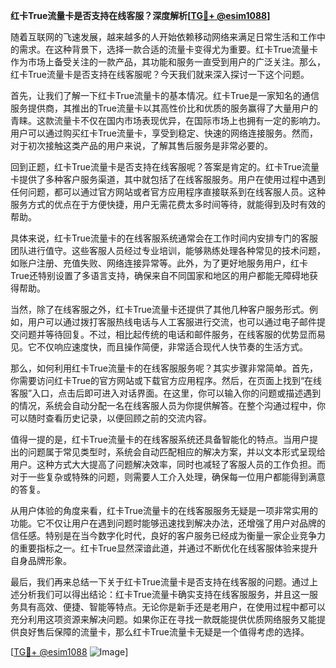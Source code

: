 **红卡True流量卡是否支持在线客服？深度解析[[TG💪+ @esim1088](https://t.me/s/esim1088)]**

随着互联网的飞速发展，越来越多的人开始依赖移动网络来满足日常生活和工作中的需求。在这种背景下，选择一款合适的流量卡变得尤为重要。红卡True流量卡作为市场上备受关注的一款产品，其功能和服务一直受到用户的广泛关注。那么，红卡True流量卡是否支持在线客服呢？今天我们就来深入探讨一下这个问题。

首先，让我们了解一下红卡True流量卡的基本情况。红卡True是一家知名的通信服务提供商，其推出的True流量卡以其高性价比和优质的服务赢得了大量用户的青睐。这款流量卡不仅在国内市场表现优异，在国际市场上也拥有一定的影响力。用户可以通过购买红卡True流量卡，享受到稳定、快速的网络连接服务。然而，对于初次接触这类产品的用户来说，了解其售后服务是非常必要的。

回到正题，红卡True流量卡是否支持在线客服呢？答案是肯定的。红卡True流量卡提供了多种客户服务渠道，其中就包括了在线客服服务。用户在使用过程中遇到任何问题，都可以通过官方网站或者官方应用程序直接联系到在线客服人员。这种服务方式的优点在于方便快捷，用户无需花费太多时间等待，就能得到及时有效的帮助。

具体来说，红卡True流量卡的在线客服系统通常会在工作时间内安排专门的客服团队进行值守。这些客服人员经过专业培训，能够熟练处理各种常见的技术问题，如账户注册、充值失败、网络连接异常等。此外，为了更好地服务用户，红卡True还特别设置了多语言支持，确保来自不同国家和地区的用户都能无障碍地获得帮助。

当然，除了在线客服之外，红卡True流量卡还提供了其他几种客户服务形式。例如，用户可以通过拨打客服热线电话与人工客服进行交流，也可以通过电子邮件提交问题并等待回复。不过，相比起传统的电话和邮件服务，在线客服的优势显而易见。它不仅响应速度快，而且操作简便，非常适合现代人快节奏的生活方式。

那么，如何利用红卡True流量卡的在线客服服务呢？其实步骤非常简单。首先，你需要访问红卡True的官方网站或下载官方应用程序。然后，在页面上找到“在线客服”入口，点击后即可进入对话界面。在这里，你可以输入你的问题或描述遇到的情况，系统会自动分配一名在线客服人员为你提供解答。在整个沟通过程中，你可以随时查看历史记录，以便回顾之前的交流内容。

值得一提的是，红卡True流量卡的在线客服系统还具备智能化的特点。当用户提出的问题属于常见类型时，系统会自动匹配相应的解决方案，并以文本形式呈现给用户。这种方式大大提高了问题解决效率，同时也减轻了客服人员的工作负担。而对于一些复杂或特殊的问题，则需要人工介入处理，确保每一位用户都能得到满意的答复。

从用户体验的角度来看，红卡True流量卡的在线客服服务无疑是一项非常实用的功能。它不仅让用户在遇到问题时能够迅速找到解决办法，还增强了用户对品牌的信任感。特别是在当今数字化时代，良好的客户服务已经成为衡量一家企业竞争力的重要指标之一。红卡True显然深谙此道，并通过不断优化在线客服体验来提升自身品牌形象。

最后，我们再来总结一下关于红卡True流量卡是否支持在线客服的问题。通过上述分析我们可以得出结论：红卡True流量卡确实支持在线客服服务，并且这一服务具有高效、便捷、智能等特点。无论你是新手还是老用户，在使用过程中都可以充分利用这项资源来解决问题。如果你正在寻找一款既能提供优质网络服务又能提供良好售后保障的流量卡，那么红卡True流量卡无疑是一个值得考虑的选择。

[[TG💪+ @esim1088](https://t.me/s/esim1088) ![Image](https://i.postimg.cc/4NQfJmqS/Snipaste-2025-05-13-00-14-12.png)]